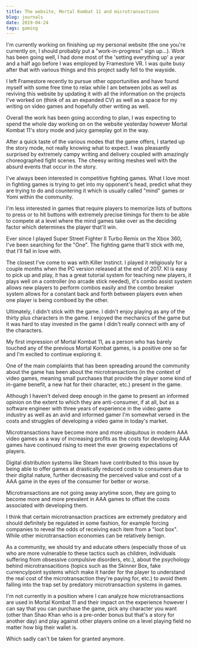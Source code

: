 ```yaml
---
title: The website, Mortal Kombat 11 and microtransactions
blog: journals
date: 2019-04-24
tags: gaming
---
```

I'm currently working on finishing up my personal website (the one you're currently on, I should probably put a "work-in-progress" sign up...). Work has been going well, I had done most of the 'setting everything up' a year and a half ago before I was employed by Framestore VR. I was quite busy after that with various things and this project sadly fell to the wayside.

I left Framestore recently to pursue other opportunities and have found myself with some free time to relax while I am between jobs as well as reviving this website by updating it with all the information on the projects I've worked on (think of as an expanded CV) as well as a space for my writing on video games and hopefully other writing as well.

Overall the work has been going according to plan, I was expecting to spend the whole day working on on the website yesterday however Mortal Kombat 11's story mode and juicy gameplay got in the way.

After a quick taste of the various modes that the game offers, I started up the story mode, not really knowing what to expect. I was pleasantly surprised by extremely campy writing and delivery coupled with amazingly choreographed fight scenes. The cheesy writing meshes well with the absurd events that occur in the story.

I've always been interested in competitive fighting games. What I love most in fighting games is trying to get into my opponent's head, predict what they are trying to do and countering it which is usually called "mind" games or Yomi within the community.

I'm less interested in games that require players to memorize lists of buttons to press or to hit buttons with extremely precise timings for them to be able to compete at a level where the mind games take over as the deciding factor which determines the player that'll win.

Ever since I played Super Street Fighter II Turbo Remix on the Xbox 360, I've been searching for the "One". The fighting game that'll stick with me, that I'll fall in love with.

The closest I've come to was with Killer Instinct. I played it religiously for a couple months when the PC version released at the end of 2017. KI is easy to pick up and play, it has a great tutorial system for teaching new players, it plays well on a controller (no arcade stick needed), it's combo assist system allows new players to perform combos easily and the combo breaker system allows for a constant back and forth between players even when one player is being comboed by the other.

Ultimately, I didn't stick with the game. I didn't enjoy playing as any of the thirty plus characters in the game. I enjoyed the mechanics of the game but it was hard to stay invested in the game I didn't really connect with any of the characters.

My first impression of Mortal Kombat 11, as a person who has barely touched any of the previous Mortal Kombat games, is a positive one so far and I'm excited to continue exploring it.

One of the main complaints that has been spreading around the community about the game has been about the microtransactions (in the context of video games, meaning small purchases that provide the player some kind of in-game benefit, a new hat for their character, etc.) present in the game.

Although I haven't delved deep enough in the game to present an informed opinion on the extent to which they are anti-consumer, if at all, but as a software engineer with three years of experience in the video game industry as well as an avid and informed gamer I'm somewhat versed in the costs and struggles of developing a video game in today's market.

Microtransactions have become more and more ubiquitous in modern AAA video games as a way of increasing profits as the costs for developing AAA games have continued rising to meet the ever growing expectations of players.

Digital distribution systems like Steam have contributed to this issue by being able to offer games at drastically reduced costs to consumers due to their digital nature, further decreasing the perceived value and cost of a AAA game in the eyes of the consumer for better or worse.

Microtransactions are not going away anytime soon, they are going to become more and more prevalent in AAA games to offset the costs associated with developing them.

I think that certain microtransaction practices are extremely predatory and should definitely be regulated in some fashion, for example forcing companies to reveal the odds of receiving each item from a "loot box". While other microtransaction economies can be relatively benign.

As a community, we should try and educate others (especially those of us who are more vulnerable to these tactics such as children, individuals suffering from obsessive compulsive disorders, etc.), about the psychology behind microtransacitions (topics such as the Skinner Box, fake currency/point systems which make it harder for the player to understand the real cost of the microtransaction they're paying for, etc.) to avoid them falling into the trap set by predatory microtransaction systems in games.

I'm not currently in a position where I can analyze how microtransactions are used in Mortal Kombat 11 and their impact on the experience however I can say that you can purchase the game, pick any character you want (other than Shao Khan who is a pre-order bonus but that's a story for another day) and play against other players online on a level playing field no matter how big their wallet is.

Which sadly can't be taken for granted anymore.
